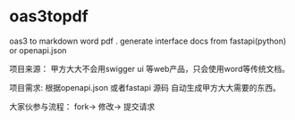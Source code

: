 # oas3topdf
oas3 to  markdown word pdf  . generate interface docs from fastapi(python) or openapi.json

项目来源：
甲方大大不会用swigger ui 等web产品，只会使用word等传统文档。

项目需求:
根据openapi.json 或者fastapi 源码 自动生成甲方大大需要的东西。

大家伙参与流程：
fork-> 修改-> 提交请求
